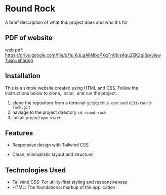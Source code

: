 
# Round Rock

A brief description of what this project does and who it's for


## PDF of website

web pdf: https://drive.google.com/file/d/1u_6JLgAIiMboPXgThVbIs4qu2ZK2gI6p/view?usp=sharing

## Installation

This is a simple website created using HTML and CSS. Follow the instructions below to clone, install, and run the project.

 1. clone the repository from a terminal `git@github.com:sadik131/round-rock.git`
 2. naviage to the project directory  `cd round-rock`
 3. install project `npm start`

## Features

* Responsive design with Tailwind CSS

* Clean, minimalistic layout and structure

## Technologies Used

* Tailwind CSS: For utility-first styling and responsiveness
* HTML: The foundational markup of the application
